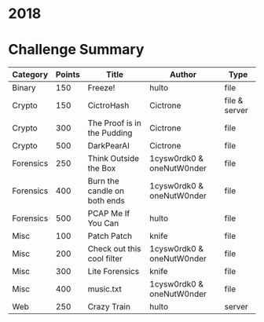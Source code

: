 # 2018

# Challenge Summary
| Category  | Points | Title                        | Author                    | Type          |
|-----------|--------|------------------------------|---------------------------|---------------|
| Binary    | 150    | Freeze!                      | hulto                     | file          |
| Crypto    | 150    | CictroHash                   | Cictrone                  | file & server |
| Crypto    | 300    | The Proof is in the Pudding  | Cictrone                  | file          |
| Crypto    | 500    | DarkPearAI                   | Cictrone                  | file          |
| Forensics | 250    | Think Outside the Box        | 1cysw0rdk0 & oneNutW0nder | file          |
| Forensics | 400    | Burn the candle on both ends | 1cysw0rdk0 & oneNutW0nder | file          |
| Forensics | 500    | PCAP Me If You Can           | hulto                     | file          |
| Misc      | 100    | Patch Patch                  | knife                     | file          |
| Misc      | 200    | Check out this cool filter   | 1cysw0rdk0 & oneNutW0nder | file          |
| Misc      | 300    | Lite Forensics               | knife                     | file          |
| Misc      | 400    | music.txt                    | 1cysw0rdk0 & oneNutW0nder | file          |
| Web       | 250    | Crazy Train                  | hulto                     | server        |